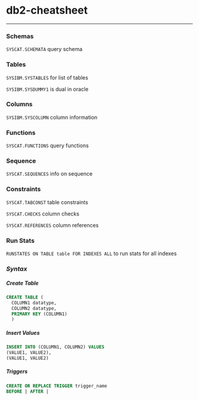 # db2-cheatsheet

___


### Schemas
`SYSCAT.SCHEMATA` query schema

### Tables
`SYSIBM.SYSTABLES` for list of tables

`SYSIBM.SYSDUMMY1` is dual in oracle

### Columns
`SYSIBM.SYSCOLUMN` column information

### Functions
`SYSCAT.FUNCTIONS` query functions

### Sequence
`SYSCAT.SEQUENCES` info on sequence

### Constraints
`SYSCAT.TABCONST` table constraints

`SYSCAT.CHECKS` column checks

`SYSCAT.REFERENCES` column references

### Run Stats
`RUNSTATES ON TABLE table FOR INDEXES ALL` to run stats for all indexes

### _Syntax_

##### Create Table
```sql
CREATE TABLE (
  COLUMN1 datatype,
  COLUMN2 datatype,
  PRIMARY KEY (COLUMN1)
  )
```

##### Insert Values
```sql
INSERT INTO (COLUMN1, COLUMN2) VALUES
(VALUE1, VALUE2),
(VALUE1, VALUE2)
```

##### Triggers
```sql
CREATE OR REPLACE TRIGGER trigger_name
BEFORE | AFTER |
